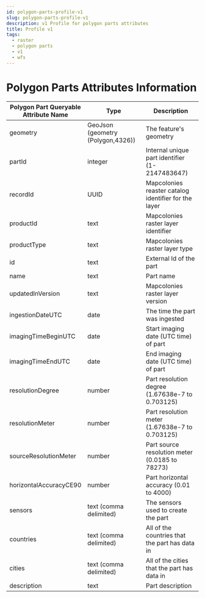 ```yaml
---
id: polygon-parts-profile-v1
slug: polygon-parts-profile-v1
description: v1 Profile for polygon parts attributes
title: Profile v1
tags:
  - raster
  - polygon parts
  - v1
  - wfs
---
```


# Polygon Parts Attributes Information


| **Polygon Part Queryable <br/> Attribute Name** | **Type** | **Description** | 
| ----------- | ----------- | ----------- | 
| geometry | GeoJson (geometry (Polygon,4326)) | The feature's geometry |
| partId | integer | Internal unique part identifier (1-2147483647) |
| recordId | UUID | Mapcolonies reaster catalog identifier for the layer |
| productId | text | Mapcolonies raster layer identifier |
| productType | text | Mapcolonies raster layer type |
| id | text | External Id of the part |
| name | text | Part name |
| updatedInVersion | text | Mapcolonies raster layer version |
| ingestionDateUTC | date | The time the part was ingested |
| imagingTimeBeginUTC | date | Start imaging date (UTC time) of  part |
| imagingTimeEndUTC | date | End imaging date (UTC time) of part |
| resolutionDegree | number | Part resolution degree (1.67638e-7 to 0.703125) |
| resolutionMeter | number | Part resolution meter (1.67638e-7 to 0.703125) |
| sourceResolutionMeter | number | Part source resolution meter (0.0185 to 78273) |
| horizontalAccuracyCE90 | number | Part horizontal accuracy (0.01 to 4000) |
| sensors | text (comma delimited) | The sensors used to create the part |
| countries | text (comma delimited) | All of the countries that the part has data in |
| cities | text  (comma delimited) | All of the cities that the part has data in |
| description | text | Part description |

